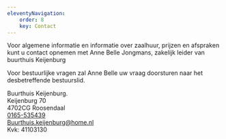 ```yaml
---
eleventyNavigation:
    order: 8
    key: Contact
---
```


Voor algemene informatie en informatie over zaalhuur, prijzen en afspraken kunt u contact opnemen met Anne Belle Jongmans, zakelijk leider van buurthuis Keijenburg 

Voor bestuurlijke vragen zal Anne Belle uw vraag doorsturen naar het desbetreffende bestuurslid.

<!-- << TODO: ADD CONTACT FORM >> -->

Buurthuis Keijenburg.  
Keijenburg 70  
4702CG Roosendaal  
[0165-535439  ](tel:0165535439)  
[Buurthuis.keijenburg@home.nl](mailto:Buurthuis.keijenburg@home.nl)  
Kvk: 41103130
